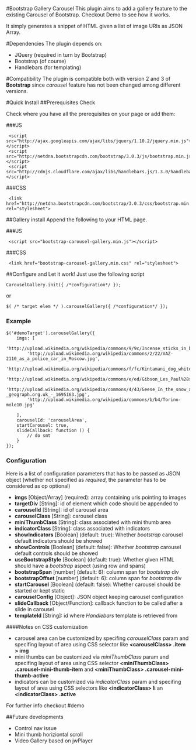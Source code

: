 #Bootstrap Gallery Carousel
This plugin aims to add a gallery feature to the existing Carousel of Bootstrap. Checkout Demo to see how it works.

It simply generates a snippet of HTML given a list of image URIs as JSON Array.

#Dependencies
The plugin depends on:
* JQuery (required in turn by Bootstrap)
* Bootstrap (of course)
* Handlebars (for templating)

#Compatibility
The plugin is compatible both with version 2 and 3 of **Bootstrap** since *carousel* feature has not been changed among different versions.

#Quick Install
##Prerequisites Check
 
Check where you have all the prerequisites on your page or add them:

###JS
 
```
 <script src="http://ajax.googleapis.com/ajax/libs/jquery/1.10.2/jquery.min.js"></script>
 <script src="http://netdna.bootstrapcdn.com/bootstrap/3.0.3/js/bootstrap.min.js"></script>
 <script src="http://cdnjs.cloudflare.com/ajax/libs/handlebars.js/1.3.0/handlebars.min.js"></script>
```
 
###CSS

```
 <link href="http://netdna.bootstrapcdn.com/bootstrap/3.0.3/css/bootstrap.min.css" rel="stylesheet">
```

##Gallery install
Append the following to your HTML page.

###JS

```
 <script src="bootstrap-carousel-gallery.min.js"></script>
```
###CSS

```
 <link href="bootstrap-carousel-gallery.min.css" rel="stylesheet">
```

##Configure and Let it work!
Just use the following script

    CarouselGallery.init({ /*configuration*/ });
    
or

    $( /* target elem */ ).carouselGallery({ /*configuration*/ });

### Example 

    $('#demoTarget').carouselGallery({
		imgs: [
		    'http://upload.wikimedia.org/wikipedia/commons/9/9c/Incense_sticks_in_bangalore.jpg',
		    'http://upload.wikimedia.org/wikipedia/commons/2/22/VAZ-2110_as_a_police_car_in_Moscow.jpg',
		    'http://upload.wikimedia.org/wikipedia/commons/f/fc/Kintamani_dog_white.jpg',
		    'http://upload.wikimedia.org/wikipedia/commons/e/ed/Gibson_Les_Paul%28sg%29_1962.jpg',
		    'http://upload.wikimedia.org/wikipedia/commons/4/43/Geese_In_the_snow_at_Kirkandrews_on_Eden_-_geograph.org.uk_-_1695163.jpg',
		    'http://upload.wikimedia.org/wikipedia/commons/b/b4/Torino-mole10.jpg'

		],
		carouselId: 'carouselArea',
		startCarousel: true,
		slideCallback: function () {
			// do smt
		}
    });

### Configuration

Here is a list of configuration parameters that has to be passed as JSON object (whether not specified as *required*, the parameter has to be considered as op optional)

* **imgs** [Object/Array] (required): array containing uris pointing to images
* **targetDiv** [String]: id of element which code should be appended to
* **carouselId** [String]: id of carousel area
* **carouselClass** [String]: carousel class
* **miniThumbClass** [String]: class associated with mini thumb area
* **indicatorClass** [String]: class associated with indicators
* **showIndicators** [Boolean] (default: true): Whether *bootstrap* carousel default indicators should be showed
* **showControls** [Boolean] (default: false): Whether *bootstrap* carousel default controls should be showed
* **useBootstrapStyle** [Boolean] (default: true): Whether given HTML should have a *bootstrap* aspect (using row and spans)
* **bootstrapSpan** [number] (default: 6): column span for *bootstrap* div
* **bootstrapOffset** [number] (default: 6): column span for *bootstrap* div
* **startCarousel** [Boolean] (default: false): Whether carousel should be started or kept static
* **carouselConfig** [Object]: JSON object keeping carousel configuration
* **slideCallback** [Object/Function]: callback function to be called after a slide in carousel
* **templateId** [String]: id where *Handlebars* template is retrieved from
 
####Notes on CSS customization

* carousel area can be customized by specifing *carouselClass* param and specifing layout of area using CSS selector like **&lt;carouselClass&gt; .item > img**
* mini thumbs can be customized via *miniThumbClass* param and specifing layout of area using CSS selector **&lt;miniThumbClass&gt; .carousel-mini-thumb-item** and **&lt;miniThumbClass&gt; .carousel-mini-thumb-active**
* indicators can be customized via *indicatorClass* param and specifing layout of area using CSS selectors like **&lt;indicatorClass&gt; li** an **&lt;indicatorClass&gt; .active** 

For further info checkout #demo

##Future developments
* Control nav issue
* Mini thumb horiziontal scroll
* Video Gallery based on jwPlayer